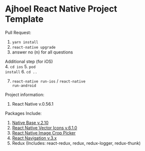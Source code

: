 # Ajhoel React Native Project Template

Pull Request:<br>
1. <code>yarn install</code>
2. <code>react-native upgrade</code>
3. answer no (n) for all questions

Additional step (for iOS)<br>
4. <code>cd ios</code>
5. <code>pod install</code>
6. <code>cd ..</code>

7. <code>react-native run-ios</code> / <code>react-native run-android</code>

Project information:<br>
1. React Native v.0.56.1

Packages Include:<br>
1. [Native Base v.2.10](https://nativebase.io)
2. [React Native Vector Icons v.6.1.0](https://github.com/oblador/react-native-vector-icons)
3. [React Native Image Crop Picker](https://github.com/ivpusic/react-native-image-crop-picker)
4. [React Navigation v.3.x](https://reactnavigation.org/docs/en/getting-started.html)
5. Redux (Includes: react-redux, redux, redux-logger, redux-thunk)
